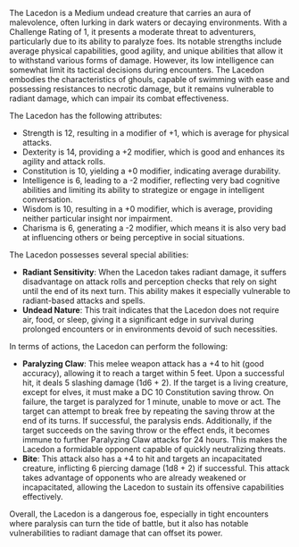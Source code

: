 The Lacedon is a Medium undead creature that carries an aura of malevolence, often lurking in dark waters or decaying environments. With a Challenge Rating of 1, it presents a moderate threat to adventurers, particularly due to its ability to paralyze foes. Its notable strengths include average physical capabilities, good agility, and unique abilities that allow it to withstand various forms of damage. However, its low intelligence can somewhat limit its tactical decisions during encounters. The Lacedon embodies the characteristics of ghouls, capable of swimming with ease and possessing resistances to necrotic damage, but it remains vulnerable to radiant damage, which can impair its combat effectiveness.

The Lacedon has the following attributes: 

- Strength is 12, resulting in a modifier of +1, which is average for physical attacks. 
- Dexterity is 14, providing a +2 modifier, which is good and enhances its agility and attack rolls. 
- Constitution is 10, yielding a +0 modifier, indicating average durability. 
- Intelligence is 6, leading to a -2 modifier, reflecting very bad cognitive abilities and limiting its ability to strategize or engage in intelligent conversation. 
- Wisdom is 10, resulting in a +0 modifier, which is average, providing neither particular insight nor impairment. 
- Charisma is 6, generating a -2 modifier, which means it is also very bad at influencing others or being perceptive in social situations.

The Lacedon possesses several special abilities: 

- **Radiant Sensitivity**: When the Lacedon takes radiant damage, it suffers disadvantage on attack rolls and perception checks that rely on sight until the end of its next turn. This ability makes it especially vulnerable to radiant-based attacks and spells. 
- **Undead Nature**: This trait indicates that the Lacedon does not require air, food, or sleep, giving it a significant edge in survival during prolonged encounters or in environments devoid of such necessities.

In terms of actions, the Lacedon can perform the following:

- **Paralyzing Claw**: This melee weapon attack has a +4 to hit (good accuracy), allowing it to reach a target within 5 feet. Upon a successful hit, it deals 5 slashing damage (1d6 + 2). If the target is a living creature, except for elves, it must make a DC 10 Constitution saving throw. On failure, the target is paralyzed for 1 minute, unable to move or act. The target can attempt to break free by repeating the saving throw at the end of its turns. If successful, the paralysis ends. Additionally, if the target succeeds on the saving throw or the effect ends, it becomes immune to further Paralyzing Claw attacks for 24 hours. This makes the Lacedon a formidable opponent capable of quickly neutralizing threats. 
- **Bite**: This attack also has a +4 to hit and targets an incapacitated creature, inflicting 6 piercing damage (1d8 + 2) if successful. This attack takes advantage of opponents who are already weakened or incapacitated, allowing the Lacedon to sustain its offensive capabilities effectively.

Overall, the Lacedon is a dangerous foe, especially in tight encounters where paralysis can turn the tide of battle, but it also has notable vulnerabilities to radiant damage that can offset its power.
